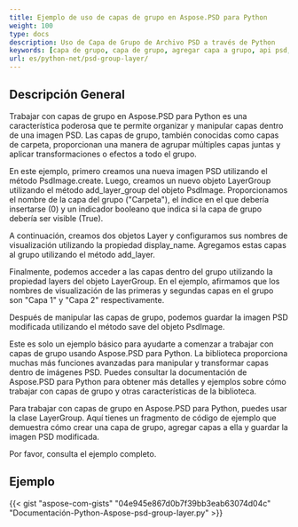 ```yaml
---
title: Ejemplo de uso de capas de grupo en Aspose.PSD para Python
weight: 100
type: docs
description: Uso de Capa de Grupo de Archivo PSD a través de Python
keywords: [capa de grupo, capa de grupo, agregar capa a grupo, api psd, python, ejemplo de código]
url: es/python-net/psd-group-layer/
---
```


## **Descripción General**

Trabajar con capas de grupo en Aspose.PSD para Python es una característica poderosa que te permite organizar y manipular capas dentro de una imagen PSD. Las capas de grupo, también conocidas como capas de carpeta, proporcionan una manera de agrupar múltiples capas juntas y aplicar transformaciones o efectos a todo el grupo.

En este ejemplo, primero creamos una nueva imagen PSD utilizando el método PsdImage.create. Luego, creamos un nuevo objeto LayerGroup utilizando el método add_layer_group del objeto PsdImage. Proporcionamos el nombre de la capa del grupo ("Carpeta"), el índice en el que debería insertarse (0) y un indicador booleano que indica si la capa de grupo debería ser visible (True).

A continuación, creamos dos objetos Layer y configuramos sus nombres de visualización utilizando la propiedad display_name. Agregamos estas capas al grupo utilizando el método add_layer.

Finalmente, podemos acceder a las capas dentro del grupo utilizando la propiedad layers del objeto LayerGroup. En el ejemplo, afirmamos que los nombres de visualización de las primeras y segundas capas en el grupo son "Capa 1" y "Capa 2" respectivamente.

Después de manipular las capas de grupo, podemos guardar la imagen PSD modificada utilizando el método save del objeto PsdImage.

Este es solo un ejemplo básico para ayudarte a comenzar a trabajar con capas de grupo usando Aspose.PSD para Python. La biblioteca proporciona muchas más funciones avanzadas para manipular y transformar capas dentro de imágenes PSD. Puedes consultar la documentación de Aspose.PSD para Python para obtener más detalles y ejemplos sobre cómo trabajar con capas de grupo y otras características de la biblioteca.

Para trabajar con capas de grupo en Aspose.PSD para Python, puedes usar la clase LayerGroup. Aquí tienes un fragmento de código de ejemplo que demuestra cómo crear una capa de grupo, agregar capas a ella y guardar la imagen PSD modificada.

Por favor, consulta el ejemplo completo.

## **Ejemplo**
{{< gist "aspose-com-gists" "04e945e867d0b7f39bb3eab63074d04c" "Documentación-Python-Aspose-psd-group-layer.py" >}}
